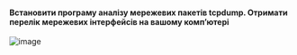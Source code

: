 #### Встановити програму аналізу мережевих пакетів tcpdump. Отримати перелік мережевих інтерфейсів на вашому комп’ютері

![image](https://user-images.githubusercontent.com/58373600/208641602-2994e7d5-e614-403f-95c2-5dbdd3f2fa37.png)
